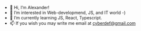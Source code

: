 - 👋 Hi, I’m Alexander!
- 👀 I’m interested in Web-developmend, JS, and IT world -)
- 🌱 I’m currently learning JS, React, Typescript.
- 📫 If you wish you may write me email at cyberdef@gmail.com
<!---
Some-0ne-Else/Some-0ne-Else is a ✨ special ✨ repository because its `README.md` (this file) appears on your GitHub profile.
You can click the Preview link to take a look at your changes.
--->
